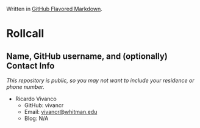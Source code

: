Written in [GitHub Flavored Markdown](https://help.github.com/articles/github-flavored-markdown).

Rollcall
========

Name, GitHub username, and (optionally) Contact Info
----------------------------------------------------

_This repository is public, so you may not want to include your residence or phone number._

* Ricardo Vivanco
  * GitHub: vivancr
  * Email: vivancr@whitman.edu
  * Blog: N/A
